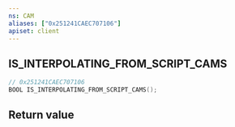 ```yaml
---
ns: CAM
aliases: ["0x251241CAEC707106"]
apiset: client
---
```

## IS_INTERPOLATING_FROM_SCRIPT_CAMS

```c
// 0x251241CAEC707106
BOOL IS_INTERPOLATING_FROM_SCRIPT_CAMS();
```



## Return value

